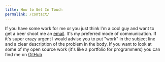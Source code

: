 ```yaml
---
title: How to Get In Touch
permalink: /contact/
---
```


If you have some work for me or you just think I'm a cool guy and want to get a beer shoot me an 
[email](mailto:me@joshbooks.com). It's my preferred mode of communication. If it's super crazy
urgent I would advise you to put "work" in the subject line and a clear description of the problem
in the body. If you want to look at some of my open source work (it's like a portfolio for programmers)
you can find me on [GitHub](https://www.github.com/joshbooks)
